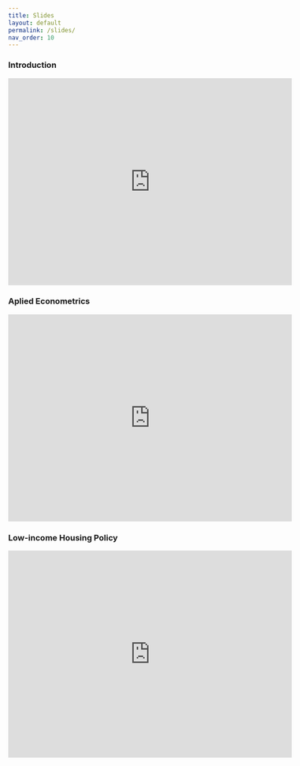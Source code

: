```yaml
---
title: Slides
layout: default
permalink: /slides/
nav_order: 10
---
```



### **Introduction**

<iframe src="https://slides.com/pharringtonp19/hh_introduction/embed?byline=hidden" width="576" height="420" title="Housing & Homelessness Introduction" scrolling="no" frameborder="0" webkitallowfullscreen mozallowfullscreen allowfullscreen></iframe>

### **Aplied Econometrics**

<iframe src="https://slides.com/pharringtonp19/housing-homelessness-econometrics/embed?byline=hidden" width="576" height="420" title="Housing & Homelessness: Applied Econometrics" scrolling="no" frameborder="0" webkitallowfullscreen mozallowfullscreen allowfullscreen></iframe>

### **Low-income Housing Policy**

<iframe src="https://slides.com/pharringtonp19/housing-homelessness-introduction/embed?byline=hidden" width="576" height="420" title="Copy of Housing & Homelessness Introduction" scrolling="no" frameborder="0" webkitallowfullscreen mozallowfullscreen allowfullscreen></iframe>
